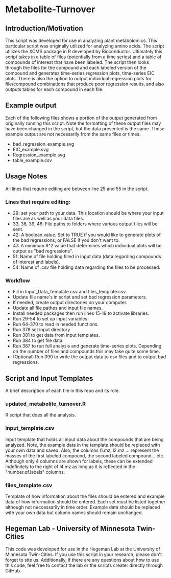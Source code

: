 # Metabolite-Turnover

## Introduction/Motivation
This script was developed for use in analyzing plant metabolomics. This particular script was originally utilized for analyzing amino acids. The script utilizes the XCMS package in R developed by Bioconductor. Ultimately this script takes in a table of files (potentially from a time series) and a table of compounds of interest that have been labeled. The script then looks through the files for the compound and each labeled version of the compound and generates time-series regression plots, time-series EIC plots. There is also the option to output individual regression plots for file/compound combinations that produce poor regression results, and also outputs tables for each compound in each file.

## Example output
Each of the following files shows a portion of the output generated from originally running this script. Note the formatting of these output files may have been changed in the script, but the data presented is the same. These example output are not necessarily from the same files or times. 
- bad_regression_example.svg
- EIC_example.svg
- Regression_example.svg
- table_example.csv

## Usage Notes
All lines that require editing are between line 25 and 55 in the script. 
### Lines that require editing:
- 29: set your path to your data. This location should be where your input files are as well as your data files. 
- 33, 36, 39, 46: File paths to folders where various output files will be sent.  
- 42: A boolean value. Set to TRUE if you would like to generate plots of the bad regressions, or FALSE if you don't want to.
- 47: A minimum R^2 value that determines which individual plots will be output as "bad regressions".
- 51: Name of file holding filled in input data (data regarding compounds of interest and labels).
- 54: Name of .csv file holding data regarding the files to be processed. 

### Workflow
- Fill in Input_Data_Template.csv and files_template.csv.
- Update file name's in script and set bad regression parameters. 
- If needed, create output directories on your computer.
- Update all file pathes and input file names. 
- Install needed packages then run lines 15-19 to activate libraries.
- Run 29-54 to set up input variables.
- Run 64-370 to read in needed functions.
- Run 378 set input directory
- Run 381 to get data from input templates.
- Run 384 to get file data
- Run 387 to run full analysis and generate time-series plots. Depending on the number of files and compounds this may take quite some time.
- (Optional) Run 390 to write the output data to csv files and to output bad regressions. 

## Script and Input Templates
A brief description of each file in this repo and its role. 

### updated_metabolite_turnover.R
R script that does all the analysis. 

### input_template.csv
Input template that holds all input data about the compounds that are being analyzed. Note, the example data in the template should be replaced with your own data and saved. Also, the columns l1.mz, l2.mz ... represent the masses of the first labeled compound, the second labeled compound... etc. Although only 4 columns are shown for labels, these can be extended indefinitely to the right of l4.mz as long as it is reflected in the "number.of.labels" columns. 

### files_template.csv
Template of how information about the files should be entered and example data of how information should be entered. Each set must be listed together although not neccessarily in time order. Example data should be replaced with your own data but column names should remain unchanged. 

## Hegeman Lab - University of Minnesota Twin-Cities
This code was developed for use in the Hegeman Lab at the University of Minnesota Twin-Cities. If you use this script in your research, please don't forget to site us. Additionally, if there are any questions about how to use this code, feel free to contact the lab or the scripts creater directly through GitHub. 
